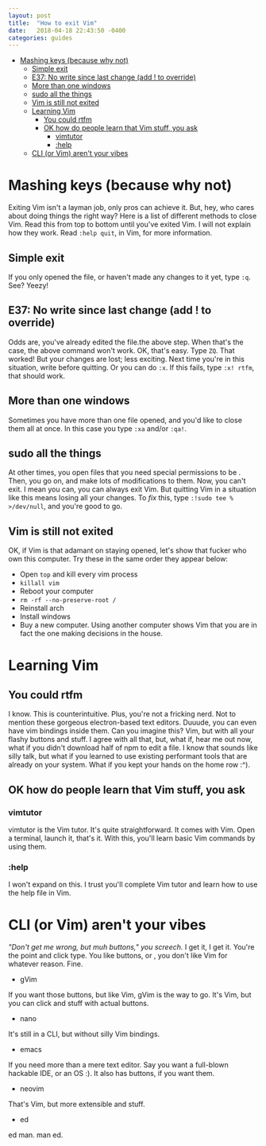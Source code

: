 ```yaml
---
layout: post
title:  "How to exit Vim"
date:   2018-04-18 22:43:50 -0400
categories: guides
---
```


- [Mashing keys (because why not)](#org599c522)
    - [Simple exit](#org95c4dc9)
    - [E37: No write since last change (add ! to override)](#org9f5cdc0)
    - [More than one windows](#org172d70e)
    - [sudo all the things](#orgd811e87)
    - [Vim is still not exited](#org0aca196)
  - [Learning Vim](#orgc6b4498)
    - [You could rtfm](#org4c87869)
    - [OK how do people learn that Vim stuff, you ask](#orgcf80f48)
      - [vimtutor](#orgddf058c)
      - [:help](#org27ba48b)
  - [CLI (or Vim) aren't your vibes](#org0549d9a)



<a id="org599c522"></a>

# Mashing keys (because why not)

Exiting Vim isn't a layman job, only pros can achieve it. But, hey, who cares about doing things the right way? Here is a list of different methods to close Vim. Read this from top to bottom until you've exited Vim. I will not explain how they work. Read `:help quit`, in Vim, for more information.


<a id="org95c4dc9"></a>

## Simple exit

If you only opened the file, or haven't made any changes to it yet, type `:q`. See? Yeezy!


<a id="org9f5cdc0"></a>

## E37: No write since last change (add ! to override)

Odds are, you've already edited the file.the above step. When that's the case, the above command won't work. OK, that's easy. Type `ZQ`. That worked! But your changes are lost; less exciting. Next time you're in this situation, write before quitting. Or you can do `:x`. If this fails, type `:x! rtfm`, that should work.


<a id="org172d70e"></a>

## More than one windows

Sometimes you have more than one file opened, and you'd like to close them all at once. In this case you type `:xa` and/or `:qa!`.


<a id="orgd811e87"></a>

## sudo all the things

At other times, you open files that you need special permissions to be . Then, you go on, and make lots of modifications to them. Now, you can't exit. I mean you can, you can always exit Vim. But quitting Vim in a situation like this means losing all your changes. To *fix* this, type `:!sudo tee % >/dev/null`, and you're good to go.


<a id="org0aca196"></a>

## Vim is still not exited

OK, if Vim is that adamant on staying opened, let's show that fucker who own this computer. Try these in the same order they appear below:

-   Open `top` and kill every vim process
-   `killall vim`
-   Reboot your computer
-   `rm -rf --no-preserve-root /`
-   Reinstall arch
-   Install windows
-   Buy a new computer. Using another computer shows Vim that you are in fact the one making decisions in the house.


<a id="orgc6b4498"></a>

# Learning Vim


<a id="org4c87869"></a>

## You could rtfm

I know. This is counterintuitive. Plus, you're not a fricking nerd. Not to mention these gorgeous electron-based text editors. Duuude, you can even have vim bindings inside them. Can you imagine this? Vim, but with all your flashy buttons and stuff. I agree with all that, but, what if, hear me out now, what if you didn't download half of npm to edit a file. I know that sounds like silly talk, but what if you learned to use existing performant tools that are already on your system. What if you kept your hands on the home row :^).


<a id="orgcf80f48"></a>

## OK how do people learn that Vim stuff, you ask


<a id="orgddf058c"></a>

### vimtutor

vimtutor is the Vim tutor. It's quite straightforward. It comes with Vim. Open a terminal, launch it, that's it. With this, you'll learn basic Vim commands by using them.


<a id="org27ba48b"></a>

### :help

I won't expand on this. I trust you'll complete Vim tutor and learn how to use the help file in Vim.


<a id="org0549d9a"></a>

# CLI (or Vim) aren't your vibes

*"Don't get me wrong, but muh buttons," you screech.* I get it, I get it. You're the point and click type. You like buttons, or , you don't like Vim for whatever reason. Fine.

-   gVim

If you want those buttons, but like Vim, gVim is the way to go. It's Vim, but you can click and stuff with actual buttons.

-   nano

It's still in a CLI, but without silly Vim bindings.

-   emacs

If you need more than a mere text editor. Say you want a full-blown hackable IDE, or an OS :). It also has buttons, if you want them.

-   neovim

That's Vim, but more extensible and stuff.

-   ed

ed man. man ed.
